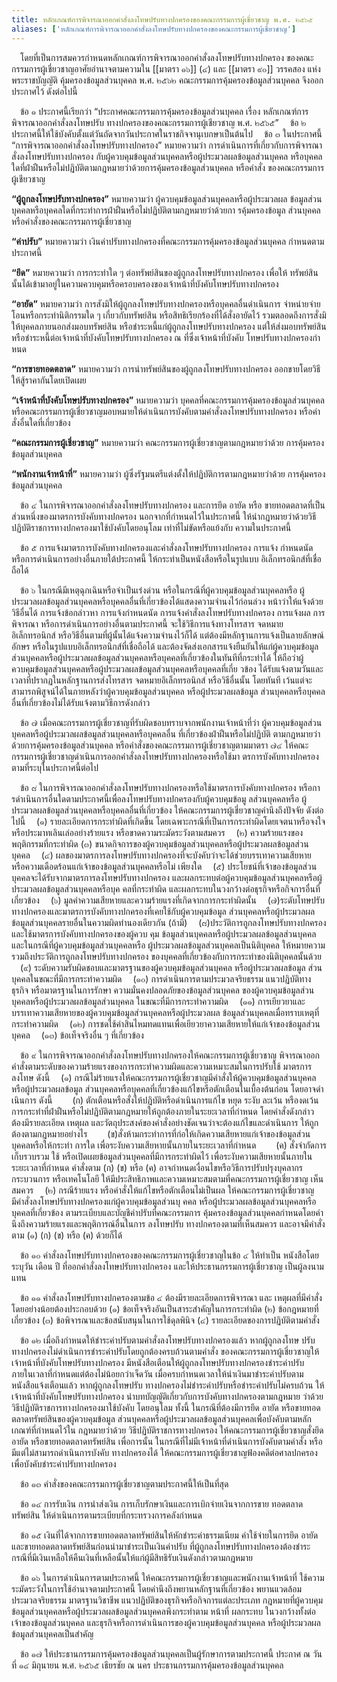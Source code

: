 ```yaml
---
title: หลักเกณฑ์การพิจารณาออกคําสั่งลงโทษปรับทางปกครองของคณะกรรมการผู้เชี่ยวชาญ พ.ศ. ๒๕๖๕
aliases: ['หลักเกณฑ์การพิจารณาออกคําสั่งลงโทษปรับทางปกครองของคณะกรรมการผู้เชี่ยวชาญ']
---
```



&emsp;โดยที่เป็นการสมควรกําหนดหลักเกณฑ์การพิจารณาออกคําสั่งลงโทษปรับทางปกครอง
ของคณะกรรมการผู้เชี่ยวชาญอาศัยอํานาจตามความใน [[มาตรา ๑๖]] (๔) และ [[มาตรา ๙๐]] วรรคสอง
แห่งพระราชบัญญัติ คุ้มครองข้อมูลส่วนบุคคล พ.ศ. ๒๕๖๒
คณะกรรมการคุ้มครองข้อมูลส่วนบุคคล จึงออกประกาศไว้ ดังต่อไปนี้

&emsp;ข้อ ๑ ประกาศนี้เรียกว่า “ประกาศคณะกรรมการคุ้มครองข้อมูลส่วนบุคคล เรื่อง
หลักเกณฑ์การพิจารณาออกคําสั่งลงโทษปรับ
ทางปกครองของคณะกรรมการผู้เชียวชาญ พ.ศ. ๒๕๖๕”
&emsp;ข้อ ๒ ประกาศนี้ให้ใช้บังคับตั้งแต่วันถัดจากวันประกาศในราชกิจจานุเบกษาเป็นต้นไป
&emsp;ข้อ ๓ ในประกาศนี้ “การพิจารณาออกคําสั่งลงโทษปรับทางปกครอง” หมายความว่า
การดําเนินการที่เกี่ยวกับการพิจารณาสั่งลงโทษปรับทางปกครอง
กับผู้ควบคุมข้อมูลส่วนบุคคลหรือผู้ประมวลผลข้อมูลส่วนบุคคล
หรือบุคคลใดที่ฝ่าฝืนหรือไม่ปฏิบัติตามกฎหมายว่าด้วยการคุ้มครองข้อมูลส่วนบุคคล
หรือคําสั่ง ของคณะกรรมการผู้เชียวชาญ

**“ผู้ถูกลงโทษปรับทางปกครอง”** หมายความว่า ผู้ควบคุมข้อมูลส่วนบุคคลหรือผู้ประมวลผล
ข้อมูลส่วนบุคคลหรือบุคคลใดที่กระทําการฝ่าฝืนหรือไม่ปฏิบัติตามกฎหมายว่าด้วยกา
รคุ้มครองข้อมูล ส่วนบุคคล หรือคําสั่งของคณะกรรมการผู้เชี่ยวชาญ

**“ค่าปรับ”** หมายความว่า เงินค่าปรับทางปกครองที่คณะกรรมการคุ้มครองข้อมูลส่วนบุคคล
กําหนดตามประกาศนี้

**“ยึด”** หมายความว่า การกระทําใด ๆ ต่อทรัพย์สินของผู้ถูกลงโทษปรับทางปกครอง เพื่อให้
ทรัพย์สินนั้นได้เข้ามาอยู่ในความควบคุมหรือครอบครองของเจ้าหน้าที่บังคับโทษปรับทางปกครอง

**“อายัด”** หมายความว่า การสังมิให้ผู้ถูกลงโทษปรับทางปกครองหรือบุคคลอื่นดําเนินการ
จําหน่ายจ่ายโอนหรือกระทํานิติกรรมใด ๆ เกี่ยวกับทรัพย์สิน หรือสิทธิเรียกร้องที่ได้สั่งอายัดไว้
รวมตลอดถึงการสั่งมิให้บุคคลภายนอกส่งมอบทรัพย์สิน หรือชําระหนี้แก่ผู้ถูกลงโทษปรับทางปกครอง
แต่ให้ส่งมอบทรัพย์สินหรือชําระหนี้ต่อเจ้าหน้าที่บังคับโทษปรับทางปกครอง
ณ ที่ซึ่งเจ้าหน้าที่บังคับ โทษปรับทางปกครองกําหนด

**“การขายทอดตลาด”** หมายความว่า การนําทรัพย์สินของผู้ถูกลงโทษปรับทางปกครอง ออกขายโดยวิธีให้สู้ราคากันโดยเปิดเผย

**“เจ้าหน้าที่บังคับโทษปรับทางปกครอง”** หมายความว่า บุคคลที่คณะกรรมการคุ้มครองข้อมูลส่วนบุคคล
หรือคณะกรรมการผู้เชี่ยวชาญมอบหมายให้ดําเนินการบังคับตามคําสั่งลงโทษปรับทางปกครอง
หรือคําสั่งอื่นใดที่เกี่ยวข้อง

**“คณะกรรมการผู้เชี่ยวชาญ”** หมายความว่า คณะกรรมการผู้เชี่ยวชาญตามกฎหมายว่าด้วย การคุ้มครองข้อมูลส่วนบุคคล

**“พนักงานเจ้าหน้าที่”** หมายความว่า ผู้ซึ่งรัฐมนตรีแต่งตั้งให้ปฏิบัติการตามกฎหมายว่าด้วย การคุ้มครองข้อมูลส่วนบุคคล

&emsp;ข้อ ๔ ในการพิจารณาออกคําสั่งลงโทษปรับทางปกครอง และการยึด อายัด หรือ
ขายทอดตลาดที่เป็นส่วนหนึ่งของมาตรการบังคับทางปกครอง
นอกจากที่กําหนดไว้ในประกาศนี้
ให้นํากฎหมายว่าด้วยวิธีปฏิบัติราชการทางปกครองมาใช้บังคับโดยอนุโลม
เท่าที่ไม่ขัดหรือแย้งกับ ความในประกาศนี้

&emsp;ข้อ ๕ การแจ้งมาตรการบังคับทางปกครองและคําสั่งลงโทษปรับทางปกครอง การแจ้ง
กําหนดนัด หรือการดําเนินการอย่างอื่นภายใต้ประกาศนี้
ให้กระทําเป็นหนังสือหรือในรูปแบบ อิเล็กทรอนิกส์ที่เชื่อถือได้

&emsp;ข้อ ๖ ในกรณีมีเหตุฉุกเฉินหรือจําเป็นเร่งด่วน หรือในกรณีที่ผู้ควบคุมข้อมูลส่วนบุคคลหรือ
ผู้ประมวลผลข้อมูลส่วนบุคคลหรือบุคคลอื่นที่เกี่ยวข้องได้แสดงความจํานงไว้ก่อนล่วง
หน้าว่าให้แจ้งด้วย วิธีอื่นได้ การแจ้งข้อกล่าวหา การแจ้งกําหนดนัด
การแจ้งคําสั่งลงโทษปรับทางปกครอง การแจ้งผล การพิจารณา
หรือการดําเนินการอย่างอื่นตามประกาศนี้ จะใช้วิธีการแจ้งทางโทรสาร จดหมาย
อิเล็กทรอนิกส์ หรือวิธีอื่นตามที่ผู้นั้นได้แจ้งความจํานงไว้ก็ได้
แต่ต้องมีหลักฐานการแจ้งเป็นลายลักษณ์อักษร
หรือในรูปแบบอิเล็กทรอนิกส์ที่เชื่อถือได้ และต้องจัดส่งเอกสารแจ้งยืนยันให้แก่ผู้ควบคุมข้อมูล
ส่วนบุคคลหรือผู้ประมวลผลข้อมูลส่วนบุคคลหรือบุคคลที่เกี่ยวข้องในทันทีที่กระทําได้
ให้ถือว่าผู้ควบคุมข้อมูลส่วนบุคคลหรือผู้ประมวลผลข้อมูลส่วนบุคคลหรือบุคคลที่เกี่ย
วข้อง ได้รับแจ้งตามวันและเวลาที่ปรากฏในหลักฐานการส่งโทรสาร
จดหมายอิเล็กทรอนิกส์ หรือวิธีอื่นนั้น โดยทันที
เว้นแต่จะสามารถพิสูจน์ได้ในภายหลังว่าผู้ควบคุมข้อมูลส่วนบุคคล
หรือผู้ประมวลผลข้อมูล ส่วนบุคคลหรือบุคคลอื่นที่เกี่ยวข้องไม่ได้รับแจ้งตามวิธีการดังกล่าว

&emsp;ข้อ ๗ เมื่อคณะกรรมการผู้เชี่ยวชาญที่รับผิดชอบทราบจากพนักงานเจ้าหน้าที่ว่า
ผู้ควบคุมข้อมูลส่วนบุคคลหรือผู้ประมวลผลข้อมูลส่วนบุคคลหรือบุคคลอื่น
ที่เกี่ยวข้องฝ่าฝืนหรือไม่ปฏิบัติ ตามกฎหมายว่าด้วยการคุ้มครองข้อมูลส่วนบุคคล
หรือคําสั่งของคณะกรรมการผู้เชี่ยวชาญตามมาตรา ๗๔
ให้คณะกรรมการผู้เชี่ยวชาญดําเนินการออกคําสั่งลงโทษปรับทางปกครองหรือใช้มา
ตรการบังคับทางปกครอง ตามที่ระบุในประกาศนี้ต่อไป


&emsp;ข้อ ๘ ในการพิจารณาออกคําสั่งลงโทษปรับทางปกครองหรือใช้มาตรการบังคับทางปกครอง
หรือการดําเนินการอื่นใดตามประกาศนี้เพื่อลงโทษปรับทางปกครองกับผู้ควบคุมข้อมู
ลส่วนบุคคลหรือ ผู้ประมวลผลข้อมูลส่วนบุคคลหรือบุคคลอื่นที่เกี่ยวข้อง
ให้คณะกรรมการผู้เชี่ยวชาญคํานึงถึงปัจจัย ดังต่อไปนี้
&emsp;(๑) รายละเอียดการกระทําผิดที่เกิดขึ้น
โดยเฉพาะกรณีที่เป็นการกระทําผิดโดยเจตนาหรือจงใจ
หรือประมาทเลินเล่ออย่างร้ายแรง หรือขาดความระมัดระวังตามสมควร
&emsp;(๒) ความร้ายแรงของพฤติกรรมที่กระทําผิด (๓)
ขนาดกิจการของผู้ควบคุมข้อมูลส่วนบุคคลหรือผู้ประมวลผลข้อมูลส่วนบุคคล
&emsp;(๔) ผลของมาตรการลงโทษปรับทางปกครองที่จะบังคับว่าจะได้ช่วยบรรเทาความเสียหาย
หรือความเดือดร้อนแก่เจ้าของข้อมูลส่วนบุคคลหรือไม่ เพียงใด
&emsp;(๕) ประโยชน์ที่เจ้าของข้อมูลส่วนบุคคลจะได้รับจากมาตรการลงโทษปรับทางปกครอง
และผลกระทบต่อผู้ควบคุมข้อมูลส่วนบุคคลหรือผู้ประมวลผลข้อมูลส่วนบุคคลหรือบุค
คลที่กระทําผิด และผลกระทบในวงกว้างต่อธุรกิจหรือกิจการอื่นที่เกี่ยวข้อง
&emsp;(๖) มูลค่าความเสียหายและความร้ายแรงที่เกิดจากการกระทําผิดนั้น
&emsp;(๗)ระดับโทษปรับทางปกครองและมาตรการบังคับทางปกครองที่เคยใช้กับผู้ควบคุมข้อมูล
ส่วนบุคคลหรือผู้ประมวลผลข้อมูลส่วนบุคคลรายอื่นในความผิดทํานองเดียวกัน (ถ้ามี)
&emsp;(๘)ประวัติการถูกลงโทษปรับทางปกครองและใช้มาตรการบังคับทางปกครองของผู้ควบ
คุม ข้อมูลส่วนบุคคลหรือผู้ประมวลผลข้อมูลส่วนบุคคล
และในกรณีที่ผู้ควบคุมข้อมูลส่วนบุคคลหรือ
ผู้ประมวลผลข้อมูลส่วนบุคคลเป็นนิติบุคคล
ให้หมายความรวมถึงประวัติการถูกลงโทษปรับทางปกครอง
ของบุคคลที่เกี่ยวข้องกับการกระทําของนิติบุคคลนั้นด้วย
&emsp;(๙) ระดับความรับผิดชอบและมาตรฐานของผู้ควบคุมข้อมูลส่วนบุคคล
หรือผู้ประมวลผลข้อมูล ส่วนบุคคลในขณะที่มีการกระทําความผิด
&emsp;(๑๐) การดําเนินการตามประมวลจริยธรรม แนวปฏิบัติทางธุรกิจ
หรือมาตรฐานในการรักษา ความมั่นคงปลอดภัยของข้อมูลส่วนบุคคล
ของผู้ควบคุมข้อมูลส่วนบุคคลหรือผู้ประมวลผลข้อมูลส่วนบุคคล ในขณะที่มีการกระทําความผิด
&emsp;(๑๑) การเยียวยาและบรรเทาความเสียหายของผู้ควบคุมข้อมูลส่วนบุคคลหรือผู้ประมวลผล
ข้อมูลส่วนบุคคลเมื่อทราบเหตุที่กระทําความผิด
&emsp;(๑๒) การชดใช้ค่าสินไหมทดแทนเพื่อเยียวยาความเสียหายให้แก่เจ้าของข้อมูลส่วนบุคคล
&emsp;(๑๓) ข้อเท็จจริงอื่น ๆ ที่เกี่ยวข้อง

&emsp;ข้อ ๙ ในการพิจารณาออกคําสั่งลงโทษปรับทางปกครองให้คณะกรรมการผู้เชี่ยวชาญ
พิจารณาออกคําสั่งตามระดับของความร้ายแรงของการกระทําความผิดและความเหมาะสมในการปรับใช้ มาตรการลงโทษ ดังนี้
&emsp;(๑) กรณีไม่ร้ายแรงให้คณะกรรมการผู้เชี่ยวชาญมีคําสั่งให้ผู้ควบคุมข้อมูลส่วนบุคคล
หรือผู้ประมวลผลข้อมูล ส่วนบุคคลหรือบุคคลที่เกี่ยวข้องแก้ไขหรือตักเตือนในเบื้องต้นก่อน
โดยอาจดําเนินการ ดังนี้
&emsp;&emsp;(ก) ตักเตือนหรือสั่งให้ปฏิบัติหรือดําเนินการแก้ไข หยุด ระงับ ละเว้น หรืองดเว้น
การกระทําที่ฝ่าฝืนหรือไม่ปฏิบัติตามกฎหมายให้ถูกต้องภายในระยะเวลาที่กําหนด
โดยคําสั่งดังกล่าว ต้องมีรายละเอียด เหตุผล
และวัตถุประสงค์ของคําสั่งอย่างชัดเจนว่าจะต้องแก้ไขและดําเนินการ
ให้ถูกต้องตามกฎหมายอย่างไร
&emsp;&emsp;(ข)สั่งห้ามกระทําการที่ก่อให้เกิดความเสียหายแก่เจ้าของข้อมูลส่วนบุคคลหรือให้กระทํา
การใด เพื่อระงับความเสียหายนั้นภายในระยะเวลาที่กําหนด
&emsp;&emsp;(ค) สั่งจํากัดการเก็บรวบรวม ใช้ หรือเปิดเผยข้อมูลส่วนบุคคลที่มีการกระทําผิดไว้
เพื่อระงับความเสียหายนั้นภายในระยะเวลาที่กําหนด
คําสั่งตาม (ก) (ข) หรือ (ค) อาจกําหนดเงื่อนไขหรือวิธีการปรับปรุงบุคลากร
กระบวนการ หรือเทคโนโลยี
ให้มีประสิทธิภาพและความเหมาะสมตามที่คณะกรรมการผู้เชี่ยวชาญ เห็นสมควร
&emsp;(๒) กรณีร้ายแรง หรือคําสั่งให้แก้ไขหรือตักเตือนไม่เป็นผล
ให้คณะกรรมการผู้เชี่ยวชาญมีคําสั่งลงโทษปรับทางปกครองแก่ผู้ควบคุมข้อมูลส่วนบุ
คคล หรือผู้ประมวลผลข้อมูลส่วนบุคคลหรือบุคคลที่เกี่ยวข้อง
ตามระเบียบและบัญชีค่าปรับที่คณะกรรมการ
คุ้มครองข้อมูลส่วนบุคคลกําหนดโดยคํานึงถึงความร้ายแรงและพฤติการณ์อื่นในการ
ลงโทษปรับ ทางปกครองตามที่เห็นสมควร และอาจมีคําสั่งตาม (๑) (ก) (ข) หรือ (ค)
ด้วยก็ได้

&emsp;ข้อ ๑๐ คําสั่งลงโทษปรับทางปกครองของคณะกรรมการผู้เชี่ยวชาญในข้อ ๔
ให้ทําเป็น หนังสือโดยระบุวัน เดือน ปี ที่ออกคําสั่งลงโทษปรับทางปกครอง
และให้ประธานกรรมการผู้เชี่ยวชาญ เป็นผู้ลงนามแทน

&emsp;ข้อ ๑๑ คําสั่งลงโทษปรับทางปกครองตามข้อ ๔ ต้องมีรายละเอียดการพิจารณา และ
เหตุผลที่มีคําสั่ง โดยอย่างน้อยต้องประกอบด้วย
(๑) ข้อเท็จจริงอันเป็นสาระสําคัญในการกระทําผิด
(๒) ข้อกฎหมายที่เกี่ยวข้อง
(๓) ข้อพิจารณาและข้อสนับสนุนในการใช้ดุลพินิจ
(๔) รายละเอียดของการปฏิบัติตามคําสั่ง

&emsp;ข้อ ๑๒ เมื่อถึงกําหนดให้ชําระค่าปรับตามคําสั่งลงโทษปรับทางปกครองแล้ว
หากผู้ถูกลงโทษ ปรับทางปกครองไม่ดําเนินการชําระค่าปรับโดยถูกต้องครบถ้วนตามคําสั่ง
ของคณะกรรมการผู้เชี่ยวชาญให้เจ้าหน้าที่บังคับโทษปรับทางปกครอง
มีหนังสือเตือนให้ผู้ถูกลงโทษปรับทางปกครองชําระค่าปรับ ภายในเวลาที่กําหนดแต่ต้องไม่น้อยกว่าเจ็ดวัน
เมื่อครบกําหนดเวลาให้นําเงินมาชําระค่าปรับตามหนังสือแจ้งเตือนแล้ว
หากผู้ถูกลงโทษปรับ ทางปกครองไม่ชําระค่าปรับหรือชําระค่าปรับไม่ครบถ้วน
ให้เจ้าหน้าที่บังคับโทษปรับทางปกครอง
นําบทบัญญัติเกี่ยวกับการบังคับทางปกครองตามกฎหมาย
ว่าด้วยวิธีปฏิบัติราชการทางปกครองมาใช้บังคับ โดยอนุโลม ทั้งนี้ ในกรณีที่ต้องมีการยึด อายัด
หรือขายทอดตลาดทรัพย์สินของผู้ควบคุมข้อมูล
ส่วนบุคคลหรือผู้ประมวลผลข้อมูลส่วนบุคคลเพื่อบังคับตามหลักเกณฑ์ที่กําหนดไว้ใน
กฎหมายว่าด้วย วิธีปฏิบัติราชการทางปกครอง ให้คณะกรรมการผู้เชี่ยวชาญสั่งยึด
อายัด หรือขายทอดตลาดทรัพย์สิน เพื่อการนั้น
ในกรณีที่ไม่มีเจ้าหน้าที่ดําเนินการบังคับตามคําสั่ง
หรือมีแต่ไม่สามารถดําเนินการบังคับ ทางปกครองได้
ให้คณะกรรมการผู้เชี่ยวชาญฟ้องคดีต่อศาลปกครอง
เพื่อบังคับชําระค่าปรับทางปกครอง

&emsp;ข้อ ๑๓ คําสั่งของคณะกรรมการผู้เชี่ยวชาญตามประกาศนี้ให้เป็นที่สุด

&emsp;ข้อ ๑๔ การรับเงิน การนําส่งเงิน การเก็บรักษาเงินและการเบิกจ่ายเงินจากการขาย
ทอดตลาดทรัพย์สิน ให้ดําเนินการตามระเบียบที่กระทรวงการคลังกําหนด

&emsp;ข้อ ๑๕ เงินที่ได้จากการขายทอดตลาดทรัพย์สินให้หักชําระค่าธรรมเนียม
ค่าใช้จ่ายในการยึด อายัด และขายทอดตลาดทรัพย์สินก่อนนํามาชําระเป็นเงินค่าปรับ
ที่ผู้ถูกลงโทษปรับทางปกครองต้องชําระ
กรณีที่มีเงินเหลือให้คืนเงินที่เหลือนั้นให้แก่ผู้มีสิทธิรับเงินดังกล่าวตามกฎหมาย

&emsp;ข้อ ๑๖ ในการดําเนินการตามประกาศนี้ ให้คณะกรรมการผู้เชี่ยวชาญและพนักงานเจ้าหน้าที่
ใช้ความระมัดระวังในการใช้อํานาจตามประกาศนี้ โดยคํานึงถึงพยานหลักฐานที่เกี่ยวข้อง
พยานแวดล้อม ประมวลจริยธรรม มาตรฐานวิชาชีพ แนวปฏิบัติของธุรกิจหรือกิจการแต่ละประเภท
กฎหมายที่ผู้ควบคุมข้อมูลส่วนบุคคลหรือผู้ประมวลผลข้อมูลส่วนบุคคลพึงกระทําตาม
หน้าที่ ผลกระทบ ในวงกว้างทั้งต่อเจ้าของข้อมูลส่วนบุคคล
และธุรกิจหรือการดําเนินการของผู้ควบคุมข้อมูลส่วนบุคคล
หรือผู้ประมวลผลข้อมูลส่วนบุคคลเป็นสําคัญ

&emsp;ข้อ ๑๗ ให้ประธานกรรมการคุ้มครองข้อมูลส่วนบุคคลเป็นผู้รักษาการตามประกาศนี้
ประกาศ ณ วันที่ ๑๔ มิถุนายน พ.ศ. ๒๕๖๕
เธียรชัย ณ นคร
ประธานกรรมการคุ้มครองข้อมูลส่วนบุคคล
